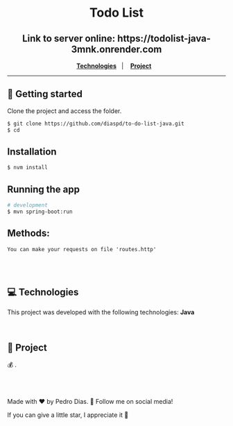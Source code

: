 <h1 align="center">
  Todo List
</h1>

<h2 align="center">
  Link to server online: https://todolist-java-3mnk.onrender.com
</h1>

<p align="center">
  <a href="#-Technologies"><b>Technologies</b></a>&nbsp;&nbsp;&nbsp;|&nbsp;&nbsp;&nbsp;
  <a href="#-Project"><b>Project</b></a>&nbsp;&nbsp;&nbsp;
</p>

---

## 🚀 Getting started

Clone the project and access the folder.

```bash
$ git clone https://github.com/diaspd/to-do-list-java.git
$ cd 
```

## Installation

```bash
$ nvm install
```

## Running the app

```bash
# development
$ mvn spring-boot:run
```

<h2>Methods: </h2>

```
You can make your requests on file 'routes.http'
```

<br></br>

## 💻 Technologies

This project was developed with the following technologies:
<b>
Java
</b>

</br>

## 📄 Project
💰 .

<br></br>

Made with ♥ by Pedro Dias. 👋 Follow me on social media! </br>

If you can give a little star, I appreciate it 🤩
